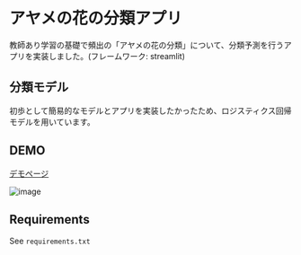 # アヤメの花の分類アプリ

教師あり学習の基礎で頻出の「アヤメの花の分類」について、分類予測を行うアプリを実装しました。(フレームワーク: streamlit)

## 分類モデル

初歩として簡易的なモデルとアプリを実装したかったため、ロジスティクス回帰モデルを用いています。

## DEMO

[デモページ](https://wgsbt4859-iris-demo-app-repo-iris-bsjjgn.streamlit.app/)

![image](https://user-images.githubusercontent.com/27219001/200991065-1fe4cad8-1160-483f-8b93-535c6effd751.png)

## Requirements

See `requirements.txt`
